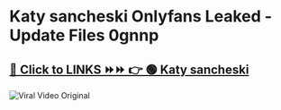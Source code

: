 
 # Katy sancheski Onlyfans Leaked - Update Files 0gnnp

## <h2><a href="https://clipsfans.com/Katy_sancheski&ref=git">🔗 Click to LINKS ⏩⏩ 👉 🟢 Katy sancheski </a></h2>

<a href="https://clipsfans.com/Katy_sancheski&ref=git" rel="nofollow" data-target="animated-image.originalLink"><img src="https://i.ibb.co.com/xMMVF88/686577567.gif" alt="Viral Video Original" style="max-width: 100%; display: inline-block;" data-target="animated-image.originalImage"></a>

